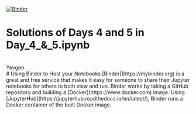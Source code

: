 [![Binder](https://mybinder.org/badge_logo.svg)](https://mybinder.org/v2/gh/YevgenNosyk/binder-framework/master)
<br>
# Solutions of Days 4 and 5 in Day_4_&_5.ipynb
<br>
Yevgen.
<br>
# Using Binder to Host your Notebooks
[Binder](https://mybinder.org) is a great and free service that makes it easy for someone to share their Jupyter notebooks for others to both view and run. Binder works by taking a GitHub repository and building a [Docker](https://www.docker.com) image. Using [JupyterHub](https://jupyterhub.readthedocs.io/en/latest/), Binder runs a Docker container of the built Docker image.
